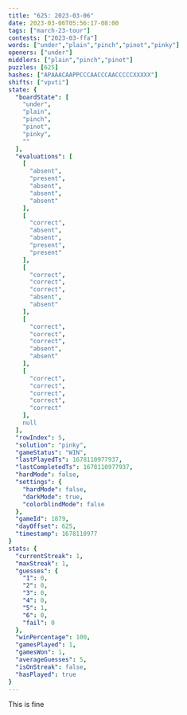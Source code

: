```yaml
---
title: "625: 2023-03-06"
date: 2023-03-06T05:56:17-08:00
tags: ["march-23-tour"]
contests: ["2023-03-ffa"]
words: ["under","plain","pinch","pinot","pinky"]
openers: ["under"]
middlers: ["plain","pinch","pinot"]
puzzles: [625]
hashes: ["APAAACAAPPCCCAACCCAACCCCCXXXXX"]
shifts: ["vpvti"]
state: {
  "boardState": [
    "under",
    "plain",
    "pinch",
    "pinot",
    "pinky",
    ""
  ],
  "evaluations": [
    [
      "absent",
      "present",
      "absent",
      "absent",
      "absent"
    ],
    [
      "correct",
      "absent",
      "absent",
      "present",
      "present"
    ],
    [
      "correct",
      "correct",
      "correct",
      "absent",
      "absent"
    ],
    [
      "correct",
      "correct",
      "correct",
      "absent",
      "absent"
    ],
    [
      "correct",
      "correct",
      "correct",
      "correct",
      "correct"
    ],
    null
  ],
  "rowIndex": 5,
  "solution": "pinky",
  "gameStatus": "WIN",
  "lastPlayedTs": 1678110977937,
  "lastCompletedTs": 1678110977937,
  "hardMode": false,
  "settings": {
    "hardMode": false,
    "darkMode": true,
    "colorblindMode": false
  },
  "gameId": 1879,
  "dayOffset": 625,
  "timestamp": 1678110977
}
stats: {
  "currentStreak": 1,
  "maxStreak": 1,
  "guesses": {
    "1": 0,
    "2": 0,
    "3": 0,
    "4": 0,
    "5": 1,
    "6": 0,
    "fail": 0
  },
  "winPercentage": 100,
  "gamesPlayed": 1,
  "gamesWon": 1,
  "averageGuesses": 5,
  "isOnStreak": false,
  "hasPlayed": true
}
---
```

<!-- more -->
This is fine 
